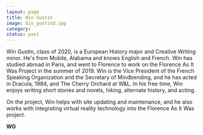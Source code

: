 ```yaml
---
layout: page
title: Win Gustin
image: bio_gustind.jpg
category:
status: past
---
```


Win Gustin, class of 2020, is a European History major and Creative Writing minor. He's from Mobile, Alabama and knows English and French. Win has studied abroad in Paris, and went to Florence to work on the Florence As It Was Project in the summer of 2019. Win is the Vice President of the French Speaking Organization and the Secretary of Mindbending, and he has acted in Dracula, 1984, and The Cherry Orchard at W&L. In his free time, Win enjoys writing short stories and novels, hiking, alternate history, and acting.

On the project, Win helps with site updating and maintenance, and he also works with integrating virtual reality technology into the Florence As It Was project.

__WG__
